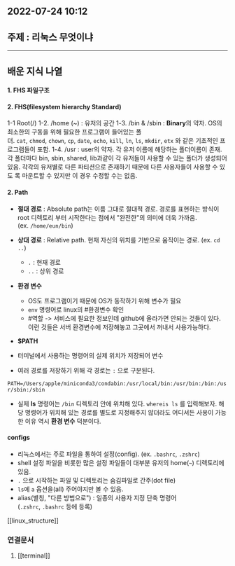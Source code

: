 ---
---

## 2022-07-24 10:12  

## 주제 : 리눅스 무엇이냐
----
## 배운 지식 나열
#### 1. FHS 파일구조 
#### 2. FHS(filesystem hierarchy Standard)
1-1 Root(/)
1-2. /home (~)  :   유저의 공간
1-3. /bin & /sbin : **Binary**의 약자. OS의 최소한의 구동을 위해 필요한 프로그램이 들어있는 폴더. `cat`, `chmod`, `chown`, `cp`, `date`, `echo`, `kill`, `ln`, `ls`, `mkdir`, `etx` 와 같은 기초적인 프로그램들이 포함.
1-4. /usr : user의 약자. 각 유저 이름에 해당하는 폴더이름이 존재. 각 폴더마다 bin, sbin, shared, lib과같이 각 유저들이 사용할 수 있는 폴더가 생성되어 있음. 각각의 유저별로 다른 파티션으로 존재하기 때문에 다른 사용자들이 사용할 수 있도 록 마운트할 수 있지만 이 경우 수정할 수는 없음.

#### 2. Path
-   **절대 경로** : Absolute path는 이름 그대로 절대적 경로. 경로를 표현하는 방식이 root 디렉토리 부터 시작한다는 점에서 "완전한"의 의미에 더욱 가까움. (ex. `/home/eun/bin`)
    
-   **상대 경로** : Relative path. 현재 자신의 위치를 기반으로 움직이는 경로. (ex. `cd ..`)
    -   `.` : 현재 경로
    -   `..` : 상위 경로

-  **환경 변수**

	-   OS도 프로그램이기 때문에 OS가 동작하기 위해 변수가 필요
	-    `env` 명령어로 linux의 #환경변수 확인
	- #역할 -> 서비스에 필요한 정보인데 github에 올라가면 안되는 것들이 있다. 이런 것들은 서버 환경변수에 저장해놓고 그곳에서 꺼내서 사용가능하다. 

- **$PATH**

-   터미널에서 사용하는 명령어의 실제 위치가 저장되어 변수
-   여러 경로를 저장하기 위해 각 경로는 `:` 으로 구분된다.

`PATH=/Users/apple/miniconda3/condabin:/usr/local/bin:/usr/bin:/bin:/usr/sbin:/sbin`


-   실제 **ls** 명령어는 `/bin` 디렉토리 안에 위치해 있다. `whereis ls` 를 입력해보자. 해당 명령어가 위치해 있는 경로를 별도로 지정해주지 않더라도 어디서든 사용이 가능한 이유 역시 **환경 변수** 덕분이다.


#### configs
-   리눅스에서는 주로 파일을 통하여 설정(config). (ex. `.bashrc`, `.zshrc`)
-   shell 설정 파일을 비롯한 많은 설정 파일들이 대부분 유저의 home(`~`) 디렉토리에 있음.
-   `.` 으로 시작하는 파일 및 디렉토리는 숨김파일로 간주(dot file)
-   `ls`에 `a` 옵션을(all) 주어야지만 볼 수 있음.
-   alias(별칭, "다른 방법으로") : 일종의 사용자 지정 단축 명령어 (`.zshrc`, `.bashrc` 등에 등록)


[[linux_structure]]




### 연결문서
1. [[terminal]]
